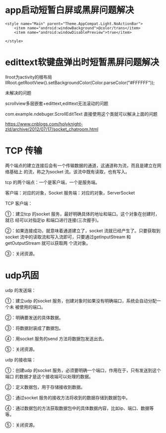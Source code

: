 # app启动短暂白屏或黑屏问题解决

    <style name="Main" parent="Theme.AppCompat.Light.NoActionBar">
        <item name="android:windowBackground">@color/trans</item>
        <item name="android:windowDisablePreview">true</item>
    
    </style>

# edittext软键盘弹出时短暂黑屏问题解决
llroot为activity的根布局
llRoot.getRootView().setBackgroundColor(Color.parseColor("#FFFFFF"));

未解决的问题

  scrollview多层嵌套+edittext,edittext无法滚动的问题
  
  com.example.ndebuger.ScrollEditText  直接使用这个类就可以解决上面的问题
  
  https://www.cnblogs.com/holyknight-zld/archive/2012/07/17/socket_chatroom.html
  
  
 # TCP 传输
   两个端点的建立连接后会有一个传输数据的通道，这通道称为流，而且是建立在网络基础上
   的流，称之为socket 流。该流中既有读取，也有写入。
   
   tcp 的两个端点：一个是客户端，一个是服务端。
   
   客户端：对应的对象，Socket
   服务端：对应的对象，ServerSocket
   
   TCP 客户端：
   
   ①：建立tcp 的socket 服务，最好明确具体的地址和端口。这个对象在创建时，就已
   经可以对指定ip 和端口进行连接(三次握手)。
   
   ②：如果连接成功，就意味着通道建立了，socket 流就已经产生了。只要获取到socket
   流中的读取流和写入流即可，只要通过getInputStream 和getOutputStream 就可以获取两
   个流对象。
   
   ③：关闭资源。 
  
 # udp巩固
 
  udp 的发送端：
  
  ①：建立udp 的socket 服务，创建对象时如果没有明确端口，系统会自动分配一个未
  被使用的端口。
 
  ②：明确要发送的具体数据。
  
  ③：将数据封装成了数据包。
  
  ④：用socket 服务的send 方法将数据包发送出去。
  
  ⑤：关闭资源。
  
  udp 的接收端：
  
  ①：创建udp 的socket 服务，必须要明确一个端口，作用在于，只有发送到这个端口
  的数据才是这个接收端可以处理的数据。
  
  
  ②：定义数据包，用于存储接收到数据。
  
  ③：通过socket 服务的接收方法将收到的数据存储到数据包中。
  
  ④：通过数据包的方法获取数据包中的具体数据内容，比如ip、端口、数据等等。
  
  ⑤：关闭资源。